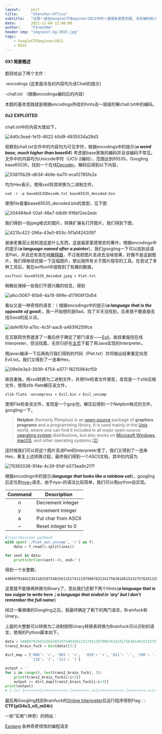 ```yaml
---
layout:     post
title:      "Shenzhen-Office"
subtitle:   "记录一道在GoogleCTFBeginner2021中的一道很有意思的题，涉及编码和小众编程语言。"
date:       2021-11-04 12:00:00
author:     "P1nant0m"
header-img: "img/post-bg-2015.jpg"
tags:
    - GoogleCTFBeginner2021
    - MISC
---
```






#### 0X1 简要概述

题目给出了两个文件：

-encodings (这里面涉及的内容均为该Chall的提示)

-chall.txt （根据encodings编码后的内容）

本题的基本思路就是根据encodings所给的hints去一层层的解chall.txt中的编码。

#### 0x2 EXPLOITED

chall.txt中的内容大致如下，

![4d0c3ead-1e13-4622-b5d9-4935534a28d3](/p1nant0m/img/in-post/post-shenzhen-office/4d0c3ead-1e13-4622-b5d9-4935534a28d3.png)

观察到chall.txt文件中的内容均为可见字符，根据encodings中的提示{***a weird base, much higher than base64***} 考虑是base家族的编码并且该编码不常见。文件中的内容均为Unicode字符（UCS-2编码），范围达到65535，Googling base65535，找到一个在线[Decoder](https://www.better-converter.com/Encoders-Decoders/Base65536-Decode)。解码后得到以下内容，

![53870b26-d634-4b9e-ba70-eca12785fe2a](/p1nant0m/img/in-post/post-shenzhen-office/53870b26-d634-4b9e-ba70-eca12785fe2a.png)

均为Hex表示，使用xxd将其转换为二进制文件，

```
xxd -r -p base65535Decode.txt base65535_decoded.bin
```

使用file查看base65535_decoded.bin的类型，见下图

![204494e4-02a1-46e7-b8d9-916bf2ee2edc](/p1nant0m/img/in-post/post-shenzhen-office/204494e4-02a1-46e7-b8d9-916bf2ee2edc-16360259177581.png)

我们得到一张jpeg格式的图片，转换扩展名打开图片，我们得到下图，

![4215c422-296a-43e0-853c-5f1a14242097](/p1nant0m/img/in-post/post-shenzhen-office/4215c422-296a-43e0-853c-5f1a14242097-16360259268892.png)

谢谢老番茄让我知道这是什么东西，这是画家蒙德里安的著作，根据encodings中的提示{***a language named after a painter***}，我们googling一下可以找到该语言Piet，并且还有其在线[解释器](https://www.bertnase.de/npiet/npiet-execute.php)，不过我把图片丢进去没啥效果，好像不是这副图片，我们得继续挖掘一下这幅图片，祭出我所有关于图片隐写的工具。在尝试了多种工具后，我在exiftool中提取到了有趣的数据，

```
exiftool base65535_decoded.jpeg > Piet.txt
```

稍微处理掉一些我们不感兴趣的信息，得到

![a6cc5067-80b6-4a78-899e-d17908f13d54](/p1nant0m/img/in-post/post-shenzhen-office/a6cc5067-80b6-4a78-899e-d17908f13d54.png)

看似又是一种奇怪的语言：（  根据encodings中的提示{***a language that is the opposite of good***}，我一开始想的是Bad，找了半天没找到，后来我干脆直接去找Good的反义词，

![dafe187d-a7bc-4c5f-aac8-a483f4259fce](/p1nant0m/img/in-post/post-shenzhen-office/dafe187d-a7bc-4c5f-aac8-a483f4259fce.png)

在互联网世界遨游了一番后终于确定了那门语言——[Evil](https://esolangs.org/wiki/Evil)，故技重施找在线Interpreter，但没找着。无奈只好在[主页](http://web.archive.org/web/20070103000858/www1.pacific.edu/~twrensch/evil/index.html)下载了用Java实现的Interpreter。

用javac编译一下后再执行我们得到的代码（Piet.txt）并将输出结果重定向至Evil.txt。我们又得到了一连串Hex，

![09e0e3a3-3939-4754-a377-18215964cf59](/p1nant0m/img/in-post/post-shenzhen-office/09e0e3a3-3939-4754-a377-18215964cf59.png)

故技重施，用xxd转换为二进制文件，并用file检查文件类型，发现是一个zlib压缩文件，使用zlib-flate解压该文件，

```
zlib-flate -uncompress < Evil.bin > Evil_uncomp
```

使用File检查该文件，发现是一个gzip包，解压后得到一个Netpbm格式的文件，googling一下，

> **Netpbm** (formerly Pbmplus) is an [open-source](https://en.wikipedia.org/wiki/Open-source_software) package of **graphics programs** and a programming library. It is used mainly in the [Unix](https://en.wikipedia.org/wiki/Unix) world, where one can find it included in all major open-source [operating system](https://en.wikipedia.org/wiki/Operating_system) distributions, but also works on [Microsoft Windows](https://en.wikipedia.org/wiki/Microsoft_Windows), [macOS](https://en.wikipedia.org/wiki/MacOS), and other operating systems.[[2\]](https://en.wikipedia.org/wiki/Netpbm#cite_note-2)

这时候我们可以将这个图片丢进Piet的Interpreter里了，我们又得到了一连串Hex，重复上述转换过程，最终我们得到一个ASCII文档，其中的内容为

![79392036-914e-4c39-81df-b573ea9c217f](/p1nant0m/img/in-post/post-shenzhen-office/79392036-914e-4c39-81df-b573ea9c217f.png)

根据encodings中的提示{***language that looks like a rainbow cat***}，googling后定位到[nya~](http://esolangs.org/wiki/Nya~)语言。由于nya~的语法比较简单，我们可以用python自实现。

| Command | Description         |
| :-----: | ------------------- |
|    n    | Decrement integer   |
|    y    | Increment integer   |
|    a    | Put char from ASCII |
|    ~    | Reset integer to 0  |



```python
#!/usr/bin/env python3
with open('./Piet_out_uncomp', 'r') as f:
    data = f.read().splitlines()

for sent in data:
    print(chr(len(sent)-4), end='')
```

得到一个长整数，

```
440697918422363183397548356115174111979967632241756381461523275762611555565044345243686920364972358787309560456318193690287799624872508559490789890532367282472832564379215298488385593860832849627398865422864710999039787979733217240717198641619578634620231344233376325369569117210379679868602299244468387044128773681334105139544596909148571184763654886495124023818825988036876333149722377075577809087358356951704469327595398462722928801
```

这里就不能够再转换为Binary了，至此我们还剩下两个Hints{***a language that is too vulgar to write here；a language that ended in 'ary' but I don't remember the full name***}

经过一番艰难的Googling之后，我最终确定了剩下的两门语言，Brainfuck和Unary。

上面的大整数可以转换为二进制按照Unary转换表转换为Brainfuck可以识别的语言，使用的Python脚本如下，

```python
data = 440697918422363183397548356115174111979967632241756381461523275762611555565044345243686920364972358787309560456318193690287799624872508559490789890532367282472832564379215298488385593860832849627398865422864710999039787979733217240717198641619578634620231344233376325369569117210379679868602299244468387044128773681334105139544596909148571184763654886495124023818825988036876333149722377075577809087358356951704469327595398462722928801
trans2_brain_fuck = bin(data)[3:]

dict_map = {'000': '>', '001': '<',  '010': '+', '011': '-', '100': '.', '101': ',',
            '110': '[', '111': ']'}

output = ''
for i in range(0, len(trans2_brain_fuck), 3):
    print(trans2_brain_fuck[i:i+3])
    output += dict_map[trans2_brain_fuck[i:i+3]]
print(output)
# [-]>[-]<++++++[>++++++++++<-]>+++++++.<+[>++++++++++<-]>+++++++.<+[>----------<-]>----.<+++++[>++++++++++<-]>+++.<+[>----------<-]>-.<[>----------<-]>----.<+++++[>----------<-]>-------.<[>++++++++++<-]>+.<++++++[>++++++++++<-]>+++.<++++++[>----------<-]>----.<++++[>++++++++++<-]>++++.<+[>++++++++++<-]>+++++.<++++++[>----------<-]>--.<++++[>++++++++++<-]>+++++++.<+[>++++++++++<-]>++++.<++++++[>----------<-]>-.<[>++++++++++<-]>++++.<++++++[>++++++++++<-]>++.<+[>++++++++++<-]>+.<
```

最后再Googling找到Brainfuck的[Online Interpreter](https://copy.sh/brainfuck/)后运行程序得到Flag : : **CTF{pl34s3_n0_m04r}**



一些”实用“（神奇）的网站：

[Esolang](https://esolangs.org/wiki/Main_Page) 各种奇奇怪怪的编程语言